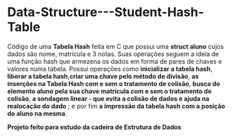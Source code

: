 # Data-Structure---Student-Hash-Table

Código de uma **Tabela Hash** feita em C que possui uma **struct aluno** cujos dados são nome, matrícula e 3 notas. Suas operações seguem
a ideia de uma função hash que armezena os dados em forma de pares de chaves e valores numa tabela. Possui operações como **inicializar a tabela hash**, **liberar a tabela hash**,**criar uma chave pelo método de divisão**, **as inserções na Tabela Hash com e sem o tratamento de colisão**, **busca do elemento aluno pela sua chave matrícula
com e sem o tratamento de colisão**, **a sondagem linear - que evita a colisão de dados e ajuda na realocação do dado** ; e por fim **a impressão da tabela hash com
a posição do aluno na mesma**.


**Projeto feito para estudo da cadeira de Estrutura de Dados**
